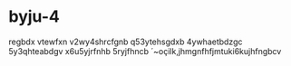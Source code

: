 # byju-4
regbdx vtewfxn v2wy4shrcfgnb q53ytehsgdxb 4ywhaetbdzgc 5y3qhteabdgv x6u5yjrfnhb 5ryjfhncb ´~oçilk,jhmgnfhfjmtuki6kujhfngbcv
